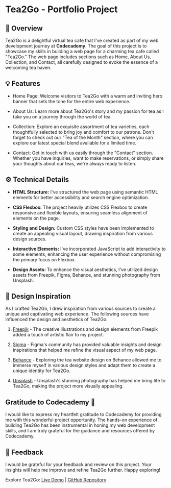 # Tea2Go - Portfolio Project

## 📝 Overview

Tea2Go is a delightful virtual tea cafe that I've created as part of my web development journey at **Codecademy**. The goal of this project is to showcase my skills in building a web page for a charming tea cafe called "Tea2Go." The web page includes sections such as Home, About Us, Collection, and Contact, all carefully designed to evoke the essence of a welcoming tea haven.

## 💡 Features

- Home Page: Welcome visitors to Tea2Go with a warm and inviting hero banner that sets the tone for the entire web experience.

- About Us: Learn more about Tea2Go's story and my passion for tea as I take you on a journey through the world of tea.

- Collection: Explore an exquisite assortment of tea varieties, each thoughtfully selected to bring joy and comfort to our patrons. Don't forget to check out our "Tea of the Month" section, where you can explore our latest special blend available for a limited time.

- Contact: Get in touch with us easily through the "Contact" section. Whether you have inquiries, want to make reservations, or simply share your thoughts about our teas, we're always ready to listen.


## ⚙️ Technical Details 

- **HTML Structure:** I've structured the web page using semantic HTML elements for better accessibility and search engine optimization.

- **CSS Flexbox:** The project heavily utilizes CSS Flexbox to create responsive and flexible layouts, ensuring seamless alignment of elements on the page.

- **Styling and Design:** Custom CSS styles have been implemented to create an appealing visual layout, drawing inspiration from various design sources.

- **Interactive Elements:** I've incorporated JavaScript to add interactivity to some elements, enhancing the user experience without compromising the primary focus on Flexbox.

- **Design Assets:** To enhance the visual aesthetics, I've utilized design assets from Freepik, Figma, Behance, and stunning photography from Unsplash.

## 🎨 Design Inspiration

As I crafted Tea2Go, I drew inspiration from various sources to create a unique and captivating web experience. The following sources have influenced the design and aesthetics of Tea2Go:

1. [Freepik](https://www.freepik.com/serie/8385078) - The creative illustrations and design elements from Freepik added a touch of artistic flair to my project.

2. [Sigma](https://www.figma.com/community/file/1227152380873548069) - Figma's community has provided valuable insights and design inspirations that helped me refine the visual aspect of my web page.

3. [Behance](https://www.behance.net/gallery/161877941/tea-website-design) - Exploring the tea website design on Behance allowed me to immerse myself in various design styles and adapt them to create a unique identity for Tea2Go.

4. [Unsplash](https://unsplash.com) - Unsplash's stunning photography has helped me bring life to Tea2Go, making the project more visually appealing.

## Gratitude to Codecademy 🙌

I would like to express my heartfelt gratitude to Codecademy for providing me with this wonderful project opportunity. The hands-on experience of building Tea2Go has been instrumental in honing my web development skills, and I am truly grateful for the guidance and resources offered by Codecademy.


## 💌 Feedback 

I would be grateful for your feedback and review on this project. Your insights will help me improve and refine Tea2Go further. Happy exploring!

Explore Tea2Go: [Live Demo](link_to_live_demo) | [GitHub Repository](link_to_github_repo)
